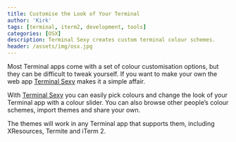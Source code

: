 ```yaml
---
title: Customise the Look of Your Terminal
author: 'Kirk'
tags: [terminal, iterm2, development, tools]
categories: [OSX]
description: Terminal Sexy creates custom terminal colour schemes.
header: /assets/img/osx.jpg
---
```

Most Terminal apps come with a set of colour customisation options, but they can be difficult to tweak yourself. If you want to make your own the web app [Terminal Sexy](http://terminal.sexy/) makes it a simple affair.

With [Terminal Sexy](http://terminal.sexy/) you can easily pick colours and change the look of your Terminal app with a colour slider. You can also browse other people’s colour schemes, import themes and share your own.

The themes will work in any Terminal app that supports them, including XResources, Termite and iTerm 2.
